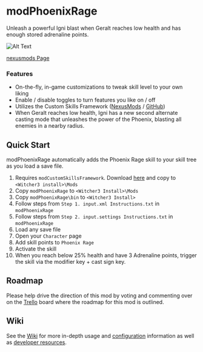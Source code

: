 # modPhoenixRage
Unleash a powerful Igni blast when Geralt reaches low health and has enough stored adrenaline points.

![Alt Text](https://staticdelivery.nexusmods.com/mods/952/images/1765-0-1467446111.png)

[nexusmods Page](http://www.nexusmods.com/witcher3/mods/1765?)

### Features

- On-the-fly, in-game customizations to tweak skill level to your own liking
- Enable / disable toggles to turn features you like on / off
- Utilizes the Custom Skills Framework ([NexusMods](http://www.nexusmods.com/witcher3/mods/1758/?) / [GitHub](https://github.com/cvax/modCustomSkillsFramework))
- When Geralt reaches low health, Igni has a new second alternate casting mode that unleashes the power of the Phoenix, blasting all enemies in a nearby radius.





## Quick Start

modPhoenixRage automatically adds the Phoenix Rage skill to your skill tree as you load a save file. 

1. Requires ```modCustomSkillsFramework```. Download [here](http://www.nexusmods.com/witcher3/mods/1758/?) and copy to ```<Witcher3 install>\Mods```
2. Copy ```modPhoenixRage``` to ```<Witcher3 Install>\Mods```
3. Copy ```modPhoenixRage\bin``` to ```<Witcher3 Install>```
4. Follow steps from ```Step 1. input.xml Instructions.txt``` in ```modPhoenixRage```
5. Follow steps from ```Step 2. input.settings Instructions.txt``` in ```modPhoenixRage```
6. Load any save file  
7. Open your ```Character``` page  
8. Add skill points to ```Phoenix Rage```  
9. Activate the skill
10. When you reach below 25% health and have 3 Adrenaline points, trigger the skill via the modifier key + cast sign key.




## Roadmap

Please help drive the direction of this mod by voting and commenting over on the [Trello](https://trello.com/b/m3njoMmL/modphoenixrage) board where the roadmap for this mod is outlined.



## Wiki

See the [Wiki](https://github.com/cvax/modPhoenixRage/wiki) for more in-depth usage and [configuration](https://github.com/cvax/modPhoenixRage/wiki/Preset-Options) information as well as [developer resources](https://github.com/cvax/modPhoenixRage/wiki/Developer-Resources).